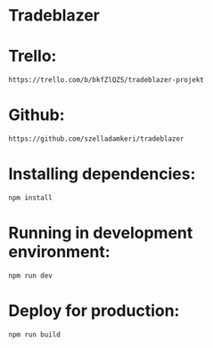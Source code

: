 # Tradeblazer


# Trello: 
    https://trello.com/b/bkfZlQZS/tradeblazer-projekt

# Github: 
    https://github.com/szelladamkeri/tradeblazer

# Installing dependencies: 
```
npm install
```

# Running in development environment:
```
npm run dev
```

# Deploy for production:
```
npm run build
```
